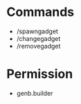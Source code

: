 # Commands
- /spawngadget <GadgetID> <X> <Y> <Z> <X> <Y> <Z>
- /changegadget <ID> <GadgetID> <X> <Y> <Z> <X> <Y> <Z>
- /removegadget <ID>

# Permission
- genb.builder
